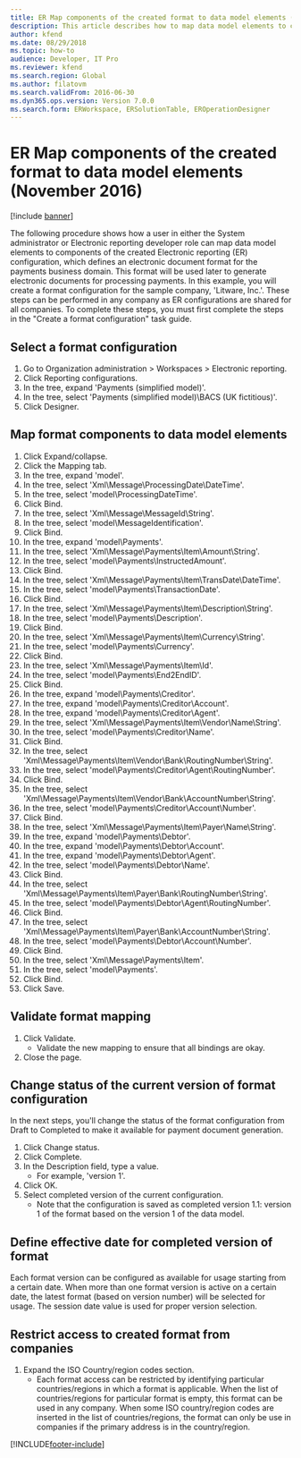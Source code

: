 ```yaml
---
title: ER Map components of the created format to data model elements (November 2016)
description: This article describes how to map data model elements to components of the created Electronic reporting (ER) configuration.
author: kfend
ms.date: 08/29/2018
ms.topic: how-to
audience: Developer, IT Pro
ms.reviewer: kfend
ms.search.region: Global
ms.author: filatovm
ms.search.validFrom: 2016-06-30
ms.dyn365.ops.version: Version 7.0.0
ms.search.form: ERWorkspace, ERSolutionTable, EROperationDesigner
---
```

# ER Map components of the created format to data model elements (November 2016)

[!include [banner](../../includes/banner.md)]

The following procedure shows how a user in either the System administrator or Electronic reporting developer role can map data model elements to components of the created Electronic reporting (ER) configuration, which defines an electronic document format for the payments business domain. This format will be used later to generate electronic documents for processing payments. In this example, you will create a format configuration for the sample company, 'Litware, Inc.'. These steps can be performed in any company as ER configurations are shared for all companies. To complete these steps, you must first complete the steps in the "Create a format configuration" task guide.


## Select a format configuration
1. Go to Organization administration > Workspaces > Electronic reporting.
2. Click Reporting configurations.
3. In the tree, expand 'Payments (simplified model)'.
4. In the tree, select 'Payments (simplified model)\BACS (UK fictitious)'.
5. Click Designer.

## Map format components to data model elements
1. Click Expand/collapse.
2. Click the Mapping tab.
3. In the tree, expand 'model'.
4. In the tree, select 'Xml\Message\ProcessingDate\DateTime'.
5. In the tree, select 'model\ProcessingDateTime'.
6. Click Bind.
7. In the tree, select 'Xml\Message\MessageId\String'.
8. In the tree, select 'model\MessageIdentification'.
9. Click Bind.
10. In the tree, expand 'model\Payments'.
11. In the tree, select 'Xml\Message\Payments\Item\Amount\String'.
12. In the tree, select 'model\Payments\InstructedAmount'.
13. Click Bind.
14. In the tree, select 'Xml\Message\Payments\Item\TransDate\DateTime'.
15. In the tree, select 'model\Payments\TransactionDate'.
16. Click Bind.
17. In the tree, select 'Xml\Message\Payments\Item\Description\String'.
18. In the tree, select 'model\Payments\Description'.
19. Click Bind.
20. In the tree, select 'Xml\Message\Payments\Item\Currency\String'.
21. In the tree, select 'model\Payments\Currency'.
22. Click Bind.
23. In the tree, select 'Xml\Message\Payments\Item\Id'.
24. In the tree, select 'model\Payments\End2EndID'.
25. Click Bind.
26. In the tree, expand 'model\Payments\Creditor'.
27. In the tree, expand 'model\Payments\Creditor\Account'.
28. In the tree, expand 'model\Payments\Creditor\Agent'.
29. In the tree, select 'Xml\Message\Payments\Item\Vendor\Name\String'.
30. In the tree, select 'model\Payments\Creditor\Name'.
31. Click Bind.
32. In the tree, select 'Xml\Message\Payments\Item\Vendor\Bank\RoutingNumber\String'.
33. In the tree, select 'model\Payments\Creditor\Agent\RoutingNumber'.
34. Click Bind.
35. In the tree, select 'Xml\Message\Payments\Item\Vendor\Bank\AccountNumber\String'.
36. In the tree, select 'model\Payments\Creditor\Account\Number'.
37. Click Bind.
38. In the tree, select 'Xml\Message\Payments\Item\Payer\Name\String'.
39. In the tree, expand 'model\Payments\Debtor'.
40. In the tree, expand 'model\Payments\Debtor\Account'.
41. In the tree, expand 'model\Payments\Debtor\Agent'.
42. In the tree, select 'model\Payments\Debtor\Name'.
43. Click Bind.
44. In the tree, select 'Xml\Message\Payments\Item\Payer\Bank\RoutingNumber\String'.
45. In the tree, select 'model\Payments\Debtor\Agent\RoutingNumber'.
46. Click Bind.
47. In the tree, select 'Xml\Message\Payments\Item\Payer\Bank\AccountNumber\String'.
48. In the tree, select 'model\Payments\Debtor\Account\Number'.
49. Click Bind.
50. In the tree, select 'Xml\Message\Payments\Item'.
51. In the tree, select 'model\Payments'.
52. Click Bind.
53. Click Save.

## Validate format mapping
1. Click Validate.
    * Validate the new mapping to ensure that all bindings are okay.  
2. Close the page.

## Change status of the current version of format configuration
In the next steps, you'll change the status of the format configuration from Draft to Completed to make it available for payment document generation.  
1. Click Change status.
2. Click Complete.
3. In the Description field, type a value.
    * For example, 'version 1'.  
4. Click OK.
5. Select completed version of the current configuration.
    * Note that the configuration is saved as completed version 1.1: version 1 of the format based on the version 1 of the data model.  

## Define effective date for completed version of format
Each format version can be configured as available for usage starting from a certain date. When more than one format version is active on a certain date, the latest format (based on version number) will be selected for usage. The session date value is used for proper version selection.  

## Restrict access to created format from companies
1. Expand the ISO Country/region codes section.
    * Each format access can be restricted by identifying particular countries/regions in which a format is applicable. When the list of countries/regions for particular format is empty, this format can be used in any company. When some ISO country/region codes are inserted in the list of countries/regions, the format can only be use in companies if the primary address is in the country/region.  



[!INCLUDE[footer-include](../../../../includes/footer-banner.md)]
